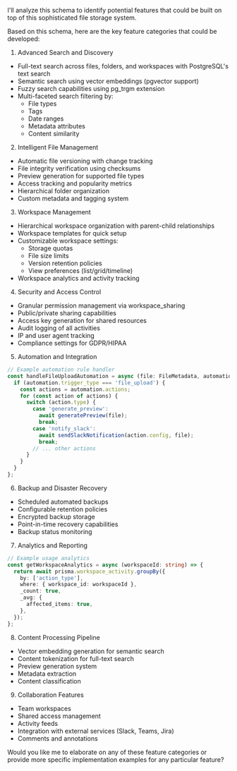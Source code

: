 I'll analyze this schema to identify potential features that could be built on top of this sophisticated file storage system.



Based on this schema, here are the key feature categories that could be developed:

1. Advanced Search and Discovery
- Full-text search across files, folders, and workspaces with PostgreSQL's text search
- Semantic search using vector embeddings (pgvector support)
- Fuzzy search capabilities using pg_trgm extension
- Multi-faceted search filtering by:
  - File types
  - Tags
  - Date ranges
  - Metadata attributes
  - Content similarity

2. Intelligent File Management
- Automatic file versioning with change tracking
- File integrity verification using checksums
- Preview generation for supported file types
- Access tracking and popularity metrics
- Hierarchical folder organization
- Custom metadata and tagging system

3. Workspace Management
- Hierarchical workspace organization with parent-child relationships
- Workspace templates for quick setup
- Customizable workspace settings:
  - Storage quotas
  - File size limits
  - Version retention policies
  - View preferences (list/grid/timeline)
- Workspace analytics and activity tracking

4. Security and Access Control
- Granular permission management via workspace_sharing
- Public/private sharing capabilities
- Access key generation for shared resources
- Audit logging of all activities
- IP and user agent tracking
- Compliance settings for GDPR/HIPAA

5. Automation and Integration
```typescript
// Example automation rule handler
const handleFileUploadAutomation = async (file: FileMetadata, automation: WorkspaceAutomation) => {
  if (automation.trigger_type === 'file_upload') {
    const actions = automation.actions;
    for (const action of actions) {
      switch (action.type) {
        case 'generate_preview':
          await generatePreview(file);
          break;
        case 'notify_slack':
          await sendSlackNotification(action.config, file);
          break;
        // ... other actions
      }
    }
  }
};
```

6. Backup and Disaster Recovery
- Scheduled automated backups
- Configurable retention policies
- Encrypted backup storage
- Point-in-time recovery capabilities
- Backup status monitoring

7. Analytics and Reporting
```typescript
// Example usage analytics
const getWorkspaceAnalytics = async (workspaceId: string) => {
  return await prisma.workspace_activity.groupBy({
    by: ['action_type'],
    where: { workspace_id: workspaceId },
    _count: true,
    _avg: {
      affected_items: true,
    },
  });
};
```

8. Content Processing Pipeline
- Vector embedding generation for semantic search
- Content tokenization for full-text search
- Preview generation system
- Metadata extraction
- Content classification

9. Collaboration Features
- Team workspaces
- Shared access management
- Activity feeds
- Integration with external services (Slack, Teams, Jira)
- Comments and annotations

Would you like me to elaborate on any of these feature categories or provide more specific implementation examples for any particular feature?
